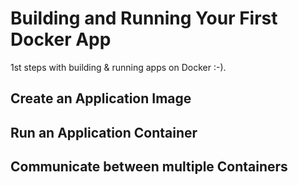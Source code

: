 # Building and Running Your First Docker App

1st steps with building & running apps on Docker :-).

## Create an Application Image



## Run an Application Container

## Communicate between multiple Containers

